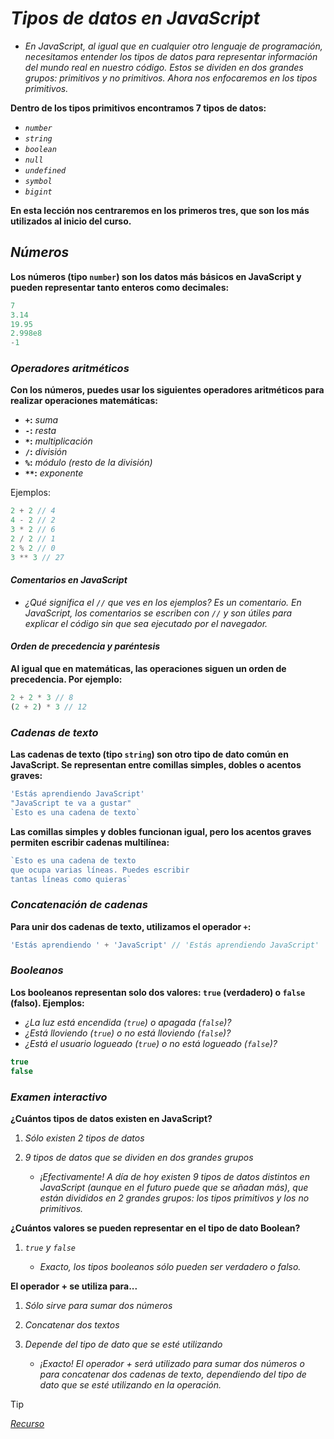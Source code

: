 <!-- Autor: Daniel Benjamin Perez Morales -->
<!-- GitHub: https://github.com/DanielBenjaminPerezMoralesDev13 -->
<!-- GitLab: https://gitlab.com/DanielBenjaminPerezMoralesDev13 -->
<!-- Correo electrónico: danielperezdev@proton.me -->

# ***Tipos de datos en JavaScript***

- *En JavaScript, al igual que en cualquier otro lenguaje de programación, necesitamos entender los tipos de datos para representar información del mundo real en nuestro código. Estos se dividen en dos grandes grupos: primitivos y no primitivos. Ahora nos enfocaremos en los tipos primitivos.*

**Dentro de los tipos primitivos encontramos 7 tipos de datos:**

- *`number`*
- *`string`*
- *`boolean`*
- *`null`*
- *`undefined`*
- *`symbol`*
- *`bigint`*

**En esta lección nos centraremos en los primeros tres, que son los más utilizados al inicio del curso.**

## ***Números***

**Los números (tipo `number`) son los datos más básicos en JavaScript y pueden representar tanto enteros como decimales:**

```javascript
7
3.14
19.95
2.998e8
-1
```

### ***Operadores aritméticos***

**Con los números, puedes usar los siguientes operadores aritméticos para realizar operaciones matemáticas:**

- **`+`:** *suma*
- **`-`:** *resta*
- **`*`:** *multiplicación*
- **`/`:** *división*
- **`%`:** *módulo (resto de la división)*
- **`**`:** *exponente*

Ejemplos:

```javascript
2 + 2 // 4
4 - 2 // 2
3 * 2 // 6
2 / 2 // 1
2 % 2 // 0
3 ** 3 // 27
```

#### ***Comentarios en JavaScript***

- *¿Qué significa el `//` que ves en los ejemplos? Es un comentario. En JavaScript, los comentarios se escriben con `//` y son útiles para explicar el código sin que sea ejecutado por el navegador.*

#### ***Orden de precedencia y paréntesis***

**Al igual que en matemáticas, las operaciones siguen un orden de precedencia. Por ejemplo:**

```javascript
2 + 2 * 3 // 8
(2 + 2) * 3 // 12
```

### ***Cadenas de texto***

**Las cadenas de texto (tipo `string`) son otro tipo de dato común en JavaScript. Se representan entre comillas simples, dobles o acentos graves:**

```javascript
'Estás aprendiendo JavaScript'
"JavaScript te va a gustar"
`Esto es una cadena de texto`
```

**Las comillas simples y dobles funcionan igual, pero los acentos graves permiten escribir cadenas multilínea:**

```javascript
`Esto es una cadena de texto
que ocupa varias líneas. Puedes escribir
tantas líneas como quieras`
```

### ***Concatenación de cadenas***

**Para unir dos cadenas de texto, utilizamos el operador `+`:**

```javascript
'Estás aprendiendo ' + 'JavaScript' // 'Estás aprendiendo JavaScript'
```

### ***Booleanos***

**Los booleanos representan solo dos valores: `true` (verdadero) o `false` (falso). Ejemplos:**

- *¿La luz está encendida (`true`) o apagada (`false`)?*
- *¿Está lloviendo (`true`) o no está lloviendo (`false`)?*
- *¿Está el usuario logueado (`true`) o no está logueado (`false`)?*

```javascript
true
false
```

### ***Examen interactivo***

**¿Cuántos tipos de datos existen en JavaScript?**

1. *Sólo existen 2 tipos de datos*
2. *9 tipos de datos que se dividen en dos grandes grupos*

    - *¡Efectivamente! A día de hoy existen 9 tipos de datos distintos en JavaScript (aunque en el futuro puede que se añadan más), que están divididos en 2 grandes grupos: los tipos primitivos y los no primitivos.*

**¿Cuántos valores se pueden representar en el tipo de dato Boolean?**

1. *`true` y `false`*

    - *Exacto, los tipos booleanos sólo pueden ser verdadero o falso.*

**El operador + se utiliza para...**

1. *Sólo sirve para sumar dos números*
2. *Concatenar dos textos*
3. *Depende del tipo de dato que se esté utilizando*

    - *¡Exacto! El operador + será utilizado para sumar dos números o para concatenar dos cadenas de texto, dependiendo del tipo de dato que se esté utilizando en la operación.*

> [!TIP]
> *[Recurso](https://www.aprendejavascript.dev/clase/introduccion/tipos-de-datos "https://www.aprendejavascript.dev/clase/introduccion/tipos-de-datos")*
